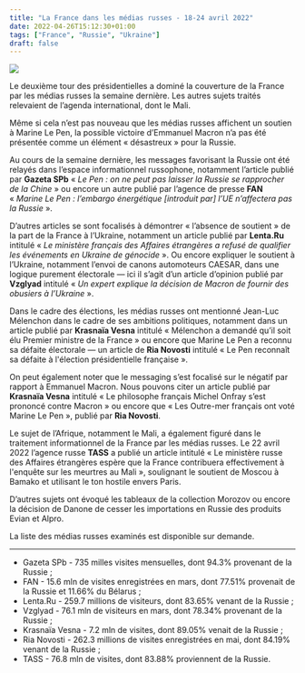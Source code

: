```yaml
---
title: "La France dans les médias russes - 18-24 avril 2022"
date: 2022-04-26T15:12:30+01:00
tags: ["France", "Russie", "Ukraine"]
draft: false
---
```


![](/images/mlp_russie_ue_embargo.webp)

Le deuxième tour des présidentielles a dominé la couverture de la France par les médias russes la semaine dernière. Les autres sujets traités relevaient de l’agenda international, dont le Mali.

Même si cela n’est pas nouveau que les médias russes affichent un soutien à Marine Le Pen, la possible victoire d’Emmanuel Macron n’a pas été présentée comme un élément « désastreux » pour la Russie.

Au cours de la semaine dernière, les messages favorisant la Russie ont été relayés dans l’espace informationnel russophone, notamment l’article publié par **Gazeta SPb** « *Le Pen : on ne peut pas laisser la Russie se rapprocher de la Chine* » ou encore un autre publié par l’agence de presse **FAN** « *Marine Le Pen : l’embargo énergétique [introduit par] l’UE n’affectera pas la Russie* ».

D’autres articles se sont focalisés à démontrer « l’absence de soutient » de la part de la France à l’Ukraine, notamment un article publié par **Lenta.Ru** intitulé « *Le ministère français des Affaires étrangères a refusé de qualifier les événements en Ukraine de génocide* ». Ou encore expliquer le soutient à l’Ukraine, notamment l’envoi de canons automoteurs CAESAR, dans une logique purement électorale — ici il s’agit d’un article d’opinion publié par **Vzglyad** intitulé « *Un expert explique la décision de Macron de fournir des obusiers à l’Ukraine* ».

Dans le cadre des élections, les médias russes ont mentionné Jean-Luc Mélenchon dans le cadre de ses ambitions politiques, notamment dans un article publié par **Krasnaïa Vesna** intitulé « Mélenchon a demandé qu’il soit élu Premier ministre de la France » ou encore que Marine Le Pen a reconnu sa défaite électorale — un article de **Ria Novosti** intitulé « Le Pen reconnaît sa défaite à l'élection présidentielle française ».

On peut également noter que le messaging s’est focalisé sur le négatif par rapport à Emmanuel Macron. Nous pouvons citer un article publié par **Krasnaïa Vesna** intitulé « Le philosophe français Michel Onfray s’est prononcé contre Macron » ou encore que « Les Outre-mer français ont voté Marine Le Pen », publié par **Ria Novosti**.

Le sujet de l’Afrique, notamment le Mali, a également figuré dans le traitement informationnel de la France par les médias russes. Le 22 avril 2022 l’agence russe **TASS** a publié un article intitulé « Le ministère russe des Affaires étrangères espère que la France contribuera effectivement à l'enquête sur les meurtres au Mali », soulignant le soutient de Moscou à Bamako et utilisant le ton hostile envers Paris.

D’autres sujets ont évoqué les tableaux de la collection Morozov ou encore la décision de Danone de cesser les importations en Russie des produits Evian et Alpro.

La liste des médias russes examinés est disponible sur demande.

---

- Gazeta SPb - 735 milles visites mensuelles, dont 94.3% provenant de la Russie ;
- FAN - 15.6 mln de visites enregistrées en mars, dont 77.51% provenait de la Russie et 11.66% du Bélarus ;
- Lenta.Ru - 259.7 millions de visiteurs, dont 83.65% venant de la Russie ;
- Vzglyad - 76.1 mln de visiteurs en mars, dont 78.34% provenant de la Russie ;
- Krasnaïa Vesna - 7.2 mln de visites, dont 89.05% venait de la Russie ;
- Ria Novosti - 262.3 millions de visites enregistrées en mai, dont 84.19% venant de la Russie ;
- TASS - 76.8 mln de visites, dont 83.88% proviennent de la Russie.